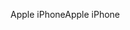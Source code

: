 <span data-ttu-id="abe52-101">Apple iPhone</span><span class="sxs-lookup"><span data-stu-id="abe52-101">Apple iPhone</span></span>